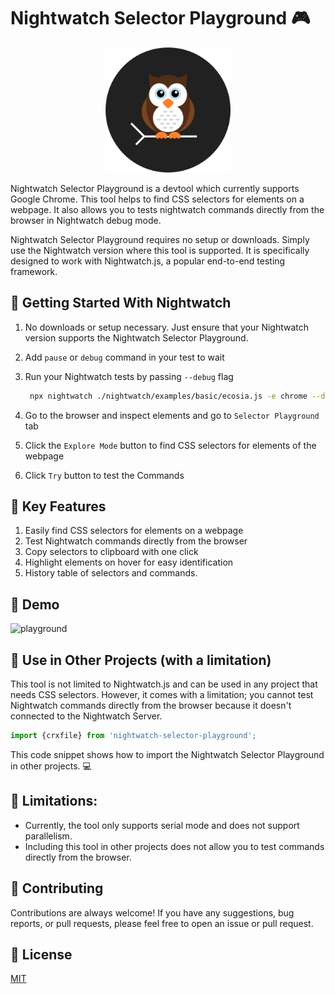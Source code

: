 
# Nightwatch Selector Playground 🎮
<p align="center">
  <img alt="Nightwatch.js Logo" src="https://raw.githubusercontent.com/nightwatchjs/nightwatch/main/.github/assets/nightwatch-logo.png" width=200 />
</p>

Nightwatch Selector Playground is a devtool which currently supports Google Chrome. This tool helps to find CSS selectors for elements on a webpage. It also allows you to tests nightwatch commands directly from the browser in Nightwatch debug mode. 

Nightwatch Selector Playground requires no setup or downloads. Simply use the Nightwatch version where this tool is supported. It is specifically designed to work with Nightwatch.js, a popular end-to-end testing framework. 

## 🚀 Getting Started With Nightwatch 
1. No downloads or setup necessary. Just ensure that your Nightwatch version supports the Nightwatch Selector Playground.
2. Add `pause` or `debug` command in your test to wait
3. Run your Nightwatch tests by passing `--debug` flag

   ```sh
    npx nightwatch ./nightwatch/examples/basic/ecosia.js -e chrome --debug
   ```
4. Go to the browser and inspect elements and go to `Selector Playground` tab
5. Click the `Explore Mode` button to find CSS selectors for elements of the webpage
6. Click `Try` button to test the Commands 


## 🎉 Key Features
1. Easily find CSS selectors for elements on a webpage
2. Test Nightwatch commands directly from the browser
3. Copy selectors to clipboard with one click
4. Highlight elements on hover for easy identification
5. History table of selectors and commands.


## 🎥 Demo

![playground](https://user-images.githubusercontent.com/94462364/221351842-f47ac331-325f-4098-b540-be3bd637496f.gif)


## 🔧 Use in Other Projects (with a limitation)
This tool is not limited to Nightwatch.js and can be used in any project that needs CSS selectors. However, it comes with a limitation; you cannot test Nightwatch commands directly from the browser because it doesn't connected to the Nightwatch Server.

```js
import {crxfile} from 'nightwatch-selector-playground';
```

This code snippet shows how to import the Nightwatch Selector Playground in other projects. 💻

## 🚫 Limitations:
- Currently, the tool only supports serial mode and does not support parallelism.
- Including this tool in other projects does not allow you to test commands directly from the browser.


## 🤝 Contributing
Contributions are always welcome! If you have any suggestions, bug reports, or pull requests, please feel free to open an issue or pull request.

## 📄 License

[MIT](https://github.com/harshit-bs/nightwatch-selector-playground/blob/main/LICENSE)
